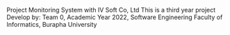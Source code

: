 Project Monitoring System with IV Soft Co, Ltd
This is a third year project
Develop by: Team 0, Academic Year 2022, Software Engineering
Faculty of Informatics, Burapha University